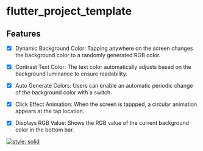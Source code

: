 
# flutter_project_template

## Features
- [x]  Dynamic Background Color: Tapping anywhere on the screen changes the background color to a randomly generated RGB color.
- [x]  Contrast Text Color: The text color automatically adjusts based on the background luminance to ensure readability.
- [x]  Auto Generate Colors: Users can enable an automatic periodic change of the background color with a switch.
- [x]  Click Effect Animation: When the screen is tappped, a circular animation appears at the tap location.
- [x]  Displays RGB Value: Shows the RGB value of the current background color in the bottom bar.


[![style: solid](https://img.shields.io/badge/style-solid-orange)](https://pub.dev/packages/solid_lints)
